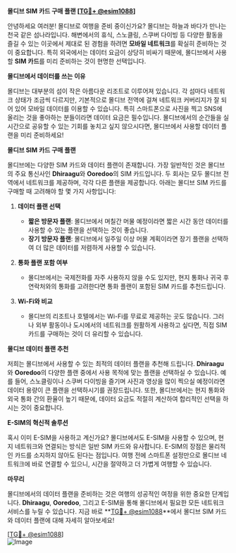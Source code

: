 **몰디브 SIM 카드 구매 플랜 [[TG💪+ @esim1088](https://t.me/s/esim1088)]**

안녕하세요 여러분! 몰디브로 여행을 준비 중이신가요? 몰디브는 하늘과 바다가 만나는 천국 같은 섬나라입니다. 해변에서의 휴식, 스노클링, 스쿠버 다이빙 등 다양한 활동을 즐길 수 있는 이곳에서 제대로 된 경험을 하려면 **모바일 네트워크**를 확실히 준비하는 것이 중요합니다. 특히 외국에서는 데이터 요금이 상당히 비싸기 때문에, 몰디브에서 사용할 **SIM 카드**를 미리 준비하는 것이 현명한 선택입니다.

**몰디브에서 데이터를 쓰는 이유**

몰디브는 대부분의 섬이 작은 아름다운 리조트로 이루어져 있습니다. 각 섬마다 네트워크 상태가 조금씩 다르지만, 기본적으로 몰디브 전역에 걸쳐 네트워크 커버리지가 잘 되어 있어 모바일 데이터를 이용할 수 있습니다. 특히 스마트폰으로 사진을 찍고 SNS에 올리는 것을 좋아하는 분들이라면 데이터 요금은 필수입니다. 몰디브에서의 순간들을 실시간으로 공유할 수 있는 기회를 놓치고 싶지 않으시다면, 몰디브에서 사용할 데이터 플랜을 미리 준비하세요!

**몰디브 SIM 카드 구매 플랜**

몰디브에는 다양한 SIM 카드와 데이터 플랜이 존재합니다. 가장 일반적인 것은 몰디브의 주요 통신사인 **Dhiraagu**와 **Ooredoo**의 SIM 카드입니다. 두 회사는 모두 몰디브 전역에서 네트워크를 제공하며, 각각 다른 플랜을 제공합니다. 아래는 몰디브 SIM 카드를 구매할 때 고려해야 할 몇 가지 사항입니다:

1. **데이터 플랜 선택**
   - **짧은 방문자 플랜**: 몰디브에서 며칠간 머물 예정이라면 짧은 시간 동안 데이터를 사용할 수 있는 플랜을 선택하는 것이 좋습니다.
   - **장기 방문자 플랜**: 몰디브에서 일주일 이상 머물 계획이라면 장기 플랜을 선택하여 더 많은 데이터를 저렴하게 사용할 수 있습니다.
   
2. **통화 플랜 포함 여부**
   - 몰디브에서는 국제전화를 자주 사용하지 않을 수도 있지만, 현지 통화나 귀국 후 연락처와의 통화를 고려한다면 통화 플랜이 포함된 SIM 카드를 추천드립니다.

3. **Wi-Fi와 비교**
   - 몰디브의 리조트나 호텔에서는 Wi-Fi를 무료로 제공하는 곳도 많습니다. 그러나 외부 활동이나 도시에서의 네트워크를 원활하게 사용하고 싶다면, 직접 SIM 카드를 구매하는 것이 더 유리할 수 있습니다.

**몰디브 데이터 플랜 추천**

저희는 몰디브에서 사용할 수 있는 최적의 데이터 플랜을 추천해 드립니다. **Dhiraagu**와 **Ooredoo**의 다양한 플랜 중에서 사용 목적에 맞는 플랜을 선택하실 수 있습니다. 예를 들어, 스노클링이나 스쿠버 다이빙을 즐기며 사진과 영상을 많이 찍으실 예정이라면 데이터 용량이 큰 플랜을 선택하시기를 권장드립니다. 또한, 몰디브에서는 현지 통화와 외국 통화 간의 환율이 높기 때문에, 데이터 요금도 적절히 계산하여 합리적인 선택을 하시는 것이 중요합니다.

**E-SIM의 혁신적 솔루션**

혹시 이미 E-SIM을 사용하고 계신가요? 몰디브에서도 E-SIM을 사용할 수 있으며, 현지 네트워크와 연결되는 방식은 일반 SIM 카드와 유사합니다. E-SIM의 장점은 물리적인 카드를 소지하지 않아도 된다는 점입니다. 여행 전에 스마트폰 설정만으로 몰디브 네트워크에 바로 연결할 수 있으니, 시간을 절약하고 더 가볍게 여행할 수 있습니다.

**마무리**

몰디브에서의 데이터 플랜을 준비하는 것은 여행의 성공적인 여정을 위한 중요한 단계입니다. **Dhiraagu**, **Ooredoo**, 그리고 E-SIM을 통해 몰디브에서 필요한 모든 네트워크 서비스를 누릴 수 있습니다. 지금 바로 **[TG💪+ @esim1088](https://t.me/s/esim1088)**에서 몰디브 SIM 카드와 데이터 플랜에 대해 자세히 알아보세요!

[[TG💪+ @esim1088](https://t.me/s/esim1088)]  
![Image](https://i.postimg.cc/Y0z9fWf4/image.png)